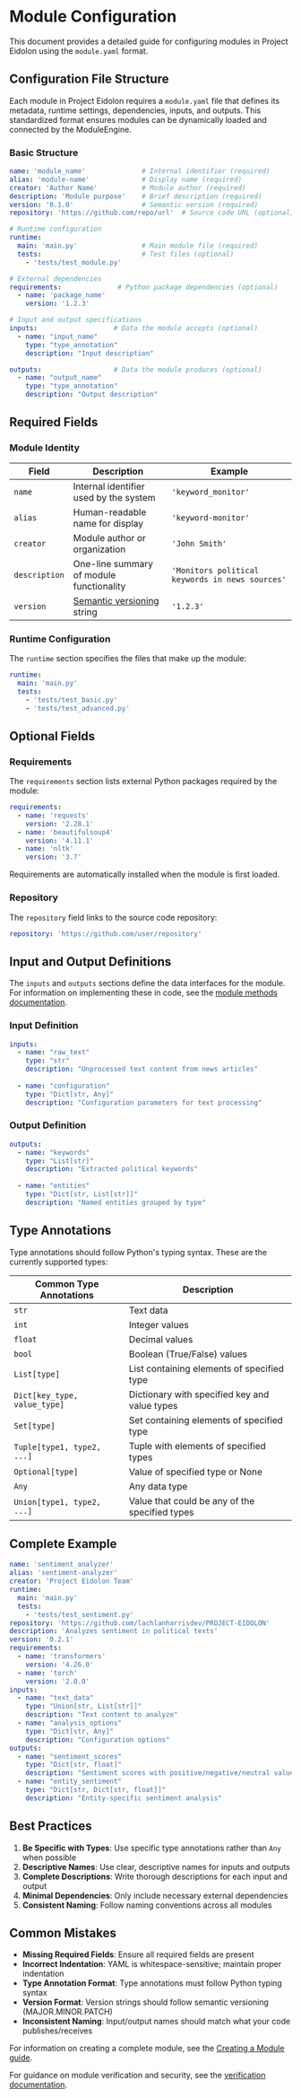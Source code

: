 # Module Configuration

This document provides a detailed guide for configuring modules in Project Eidolon using the `module.yaml` format.

## Configuration File Structure

Each module in Project Eidolon requires a `module.yaml` file that defines its metadata, runtime settings, dependencies, inputs, and outputs. This standardized format ensures modules can be dynamically loaded and connected by the ModuleEngine.

### Basic Structure

```yaml
name: 'module_name'              # Internal identifier (required)
alias: 'module-name'             # Display name (required)
creator: 'Author Name'           # Module author (required)
description: 'Module purpose'    # Brief description (required)
version: '0.1.0'                 # Semantic version (required)
repository: 'https://github.com/repo/url'  # Source code URL (optional)

# Runtime configuration
runtime:
  main: 'main.py'                # Main module file (required)
  tests:                         # Test files (optional)
    - 'tests/test_module.py'

# External dependencies
requirements:              # Python package dependencies (optional)
  - name: 'package_name'
    version: '1.2.3'

# Input and output specifications
inputs:                   # Data the module accepts (optional)
  - name: "input_name"
    type: "type_annotation"
    description: "Input description"

outputs:                  # Data the module produces (optional)
  - name: "output_name" 
    type: "type_annotation"
    description: "Output description"
```

## Required Fields

### Module Identity

| Field | Description | Example |
|-------|-------------|---------|
| `name` | Internal identifier used by the system | `'keyword_monitor'` |
| `alias` | Human-readable name for display | `'keyword-monitor'` |
| `creator` | Module author or organization | `'John Smith'` |
| `description` | One-line summary of module functionality | `'Monitors political keywords in news sources'` |
| `version` | [Semantic versioning](https://semver.org/) string | `'1.2.3'` |

### Runtime Configuration

The `runtime` section specifies the files that make up the module:

```yaml
runtime:
  main: 'main.py'
  tests:
    - 'tests/test_basic.py'
    - 'tests/test_advanced.py'
```

## Optional Fields

### Requirements

The `requirements` section lists external Python packages required by the module:

```yaml
requirements:
  - name: 'requests'
    version: '2.28.1'
  - name: 'beautifulsoup4'  
    version: '4.11.1'
  - name: 'nltk'
    version: '3.7'
```

Requirements are automatically installed when the module is first loaded.

### Repository

The `repository` field links to the source code repository:

```yaml
repository: 'https://github.com/user/repository'
```

## Input and Output Definitions

The `inputs` and `outputs` sections define the data interfaces for the module. For information on implementing these in code, see the [module methods documentation](methods.md).

### Input Definition

```yaml
inputs:
  - name: "raw_text"
    type: "str"
    description: "Unprocessed text content from news articles"
  
  - name: "configuration"
    type: "Dict[str, Any]"
    description: "Configuration parameters for text processing"
```

### Output Definition

```yaml
outputs:
  - name: "keywords"
    type: "List[str]"
    description: "Extracted political keywords"
  
  - name: "entities"
    type: "Dict[str, List[str]]"
    description: "Named entities grouped by type"
```

## Type Annotations

Type annotations should follow Python's typing syntax. These are the currently supported types:

| Common Type Annotations | Description | 
|------------------------|-------------|
| `str` | Text data |
| `int` | Integer values |
| `float` | Decimal values |
| `bool` | Boolean (True/False) values |
| `List[type]` | List containing elements of specified type |
| `Dict[key_type, value_type]` | Dictionary with specified key and value types |
| `Set[type]` | Set containing elements of specified type |
| `Tuple[type1, type2, ...]` | Tuple with elements of specified types |
| `Optional[type]` | Value of specified type or None |
| `Any` | Any data type |
| `Union[type1, type2, ...]` | Value that could be any of the specified types |

## Complete Example

```yaml
name: 'sentiment_analyzer'
alias: 'sentiment-analyzer'
creator: 'Project Eidolon Team'
runtime:
  main: 'main.py'
  tests:
    - 'tests/test_sentiment.py'
repository: 'https://github.com/lachlanharrisdev/PROJECT-EIDOLON'
description: 'Analyzes sentiment in political texts'
version: '0.2.1'
requirements:
  - name: 'transformers'
    version: '4.26.0'
  - name: 'torch'
    version: '2.0.0'
inputs:
  - name: "text_data"
    type: "Union[str, List[str]]"
    description: "Text content to analyze"
  - name: "analysis_options"
    type: "Dict[str, Any]"
    description: "Configuration options"
outputs:
  - name: "sentiment_scores"
    type: "Dict[str, float]"
    description: "Sentiment scores with positive/negative/neutral values"
  - name: "entity_sentiment"
    type: "Dict[str, Dict[str, float]]"
    description: "Entity-specific sentiment analysis"
```

## Best Practices

1. **Be Specific with Types**: Use specific type annotations rather than `Any` when possible
2. **Descriptive Names**: Use clear, descriptive names for inputs and outputs
3. **Complete Descriptions**: Write thorough descriptions for each input and output
4. **Minimal Dependencies**: Only include necessary external dependencies
5. **Consistent Naming**: Follow naming conventions across all modules

## Common Mistakes

- **Missing Required Fields**: Ensure all required fields are present
- **Incorrect Indentation**: YAML is whitespace-sensitive; maintain proper indentation
- **Type Annotation Format**: Type annotations must follow Python typing syntax
- **Version Format**: Version strings should follow semantic versioning (MAJOR.MINOR.PATCH)
- **Inconsistent Naming**: Input/output names should match what your code publishes/receives

For information on creating a complete module, see the [Creating a Module guide](2-creating-a-module.md).

For guidance on module verification and security, see the [verification documentation](verification.md).